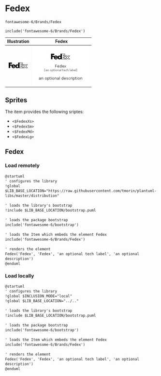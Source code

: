 # Fedex


```text
fontawesome-6/Brands/Fedex
```

```text
include('fontawesome-6/Brands/Fedex')
```



| Illustration | Fedex |
| :---: | :---: |
| ![illustration for Illustration](../../fontawesome-6/Brands/Fedex.png) | ![illustration for Fedex](../../fontawesome-6/Brands/Fedex.Local.png) |



## Sprites
The item provides the following sriptes:

- `<$FedexXs>`
- `<$FedexSm>`
- `<$FedexMd>`
- `<$FedexLg>`





## Fedex

### Load remotely
```plantuml
@startuml
' configures the library
!global $LIB_BASE_LOCATION="https://raw.githubusercontent.com/tmorin/plantuml-libs/master/distribution"

' loads the library's bootstrap
!include $LIB_BASE_LOCATION/bootstrap.puml

' loads the package bootstrap
include('fontawesome-6/bootstrap')

' loads the Item which embeds the element Fedex
include('fontawesome-6/Brands/Fedex')

' renders the element
Fedex('Fedex', 'Fedex', 'an optional tech label', 'an optional description')
@enduml
```

### Load locally
```plantuml
@startuml
' configures the library
!global $INCLUSION_MODE="local"
!global $LIB_BASE_LOCATION="../.."

' loads the library's bootstrap
!include $LIB_BASE_LOCATION/bootstrap.puml

' loads the package bootstrap
include('fontawesome-6/bootstrap')

' loads the Item which embeds the element Fedex
include('fontawesome-6/Brands/Fedex')

' renders the element
Fedex('Fedex', 'Fedex', 'an optional tech label', 'an optional description')
@enduml
```

